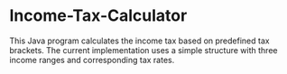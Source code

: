 # Income-Tax-Calculator
This Java program calculates the income tax based on predefined tax brackets. The current implementation uses a simple structure with three income ranges and corresponding tax rates. 
